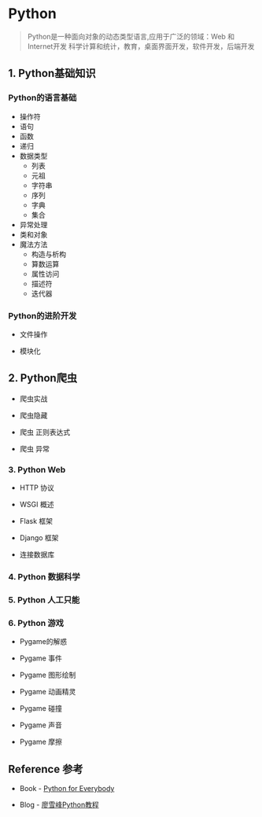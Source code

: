 # Python 
> Python是一种面向对象的动态类型语言,应用于广泛的领域：Web 和 Internet开发 科学计算和统计，教育，桌面界面开发，软件开发，后端开发

## 1. Python基础知识

### Python的语言基础

  * 操作符
  * 语句
  * 函数
  * 递归
  * 数据类型
    * 列表
    * 元祖
    * 字符串
    * 序列
    * 字典
    * 集合
  * 异常处理
  * 类和对象 
  * 魔法方法 
    * 构造与析构
    * 算数运算
    * 属性访问
    * 描述符
    * 迭代器

### Python的进阶开发

* 文件操作

* 模块化


## 2. Python爬虫

* 爬虫实战

* 爬虫隐藏

* 爬虫 正则表达式

* 爬虫 异常

### 3. Python Web

* HTTP 协议

* WSGI 概述

* Flask 框架

* Django 框架

* 连接数据库

### 4. Python 数据科学

### 5. Python 人工只能

### 6. Python 游戏

* Pygame的解惑

* Pygame 事件

* Pygame 图形绘制

* Pygame 动画精灵

* Pygame 碰撞

* Pygame 声音

* Pygame 摩擦

## Reference 参考

* Book - [Python for Everybody](https://www.py4e.com/)

* Blog - [廖雪峰Python教程](https://www.liaoxuefeng.com/wiki/0014316089557264a6b348958f449949df42a6d3a2e542c000)
